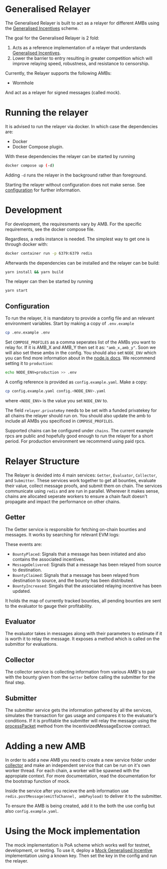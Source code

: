 # Generalised Relayer

The Generalised Relayer is built to act as a relayer for different AMBs using the [Generalised Incentives](https://github.com/catalystdao/GeneralisedIncentives) scheme. 

The goal for the Generalised Relayer is 2 fold:

1. Acts as a reference implementation of a relayer that understands [Generalised Incentives](https://github.com/catalystdao/GeneralisedIncentives).
2. Lower the barrier to entry resulting in greater competition which will improve relaying speed, robustness, and resistance to censorship.

Currently, the Relayer supports the following AMBs:

- Wormhole

And act as a relayer for signed messages (called mock).

# Running the relayer

It is advised to run the relayer via docker. In which case the dependencies are:

- Docker
- Docker Compose plugin.

With these dependencies the relayer can be started by running

```bash
docker compose up (-d)
```
Adding `-d` runs the relayer in the background rather than foreground.

Starting the relayer without configuration does not make sense. See [configuration](https://github.com/catalystdao/GeneralisedRelayer/tree/main#configuration) for further information.

# Development

For development, the requiresments vary by AMB. For the specific requirements, see the docker compose file.

Regardless, a redis instance is needed. The simplest way to get one is through docker with:
```bash
docker container run -p 6379:6379 redis
```

Afterwards the dependencies can be installed and the relayer can be build:

```bash
yarn install && yarn build
```

The relayer can then be started by running

```bash
yarn start
```


## Configuration

To run the relayer, it is mandatory to provide a config file and an relevant environment variables. Start by making a copy of `.env.example`
```bash
cp .env.example .env
```
Set `COMPOSE_PROFILES` as a comma seperates list of the AMBs you want to relay for. If it is AMB_X and AMB_Y then set it as: `"amb_x,amb_y"`. Soon we will also set these ambs in the config. You should also set `NODE_ENV` which you can find more information about in the [node.js docs](https://nodejs.org/en/learn/getting-started/nodejs-the-difference-between-development-and-production). We recommend setting it to `production`:
```bash
echo NODE_ENV=production >> .env
```

A config reference is provided as `config.example.yaml`. Make a copy:
```bash
cp config.example.yaml config.<NODE_ENV>.yaml
```
where `<NODE_ENV>` is the value you set `NODE_ENV` to.

The field `relayer.privateKey` needs to be set with a funded privatekey for all chains the relayer should run on. You should also update the amb to include all AMBs you specificed in `COMPOSE_PROFILES`.

Supported chains can be configured under `chains`. The current example rpcs are public and hopefully good enough to run the relayer for a short period. For production environment we recommend using paid rpcs.

# Relayer Structure

The Relayer is devided into 4 main services: `Getter`, `Evaluator`, `Collector`, and `Submitter`. These services work together to get all bounties, evaluate their value, collect message proofs, and submit them on chain. The services communicate using `redis` and are run in parallel. Wherever it makes sense, chains are allocated seperate workers to ensure a chain fault doesn't propagate and impact the performance on other chains.

## Getter

The Getter service is responsible for fetching on-chain bounties and messages. It works by searching for relevant EVM logs:

These events are:

- `BountyPlaced`: Signals that a message has been initiated and also contains the associated incentives.
- `MessageDelivered`: Signals that a message has been relayed from source to destination.
- `BountyClaimed`: Signals that a message has been relayed from destination to source, and the bounty has been distributed.
- `BountyIncreased`: Singals that the associated relaying incentive has been updated.

It holds the map of currently tracked bounties, all pending bounties are sent to the evaluator to gauge their profitability.

## Evaluator

The evaluator takes in messages along with their parameters to estimate if it is worth it to relay the message. It exposes a method which is called on the submittor for evaluations.

## Collector

The collector service is collecting information from various AMB's to pair with the bounty given from the `Getter` before calling the submitter for the final step.

## Submitter

The submitter service gets the information gathered by all the services, simulates the transaction for gas usage and compares it to the evaluator’s conditions.
If it is profitable the submitter will relay the message using the [processPacket](https://github.com/catalystdao/GeneralisedRelayer/blob/32cc0c56d1891f03257971723ce9ba9d15b900af/abis/IncentivizedMockEscrow.json#L735-L757) method from the IncentivizedMessageEscrow contract.

# Adding a new AMB

In order to add a new AMB you need to create a new service folder under [collector](https://github.com/catalystdao/GeneralisedRelayer/blob/main/src/collector) and make an independent service that can be run on it's own worker thread. For each chain, a worker will be spawned with the appropiate context. For more documentation, read the documentation for the bootstrap function of mock.

Inside the service after you recieve the amb information use `redis.postMessage(emitToChannel, ambPayload)` to deliver it to the submitter.

To ensure the AMB is being created, add it to the both the use config but also `config.example.yaml`.


# Using the Mock implementation

The mock implementation is PoA scheme which works well for testnet, development, or testing. To use it, deploy a [Mock Generalised Incentive](https://github.com/catalystdao/GeneralisedIncentives/tree/main/src/apps/mock) implementation using a known key. Then set the key in the config and run the relayer.
